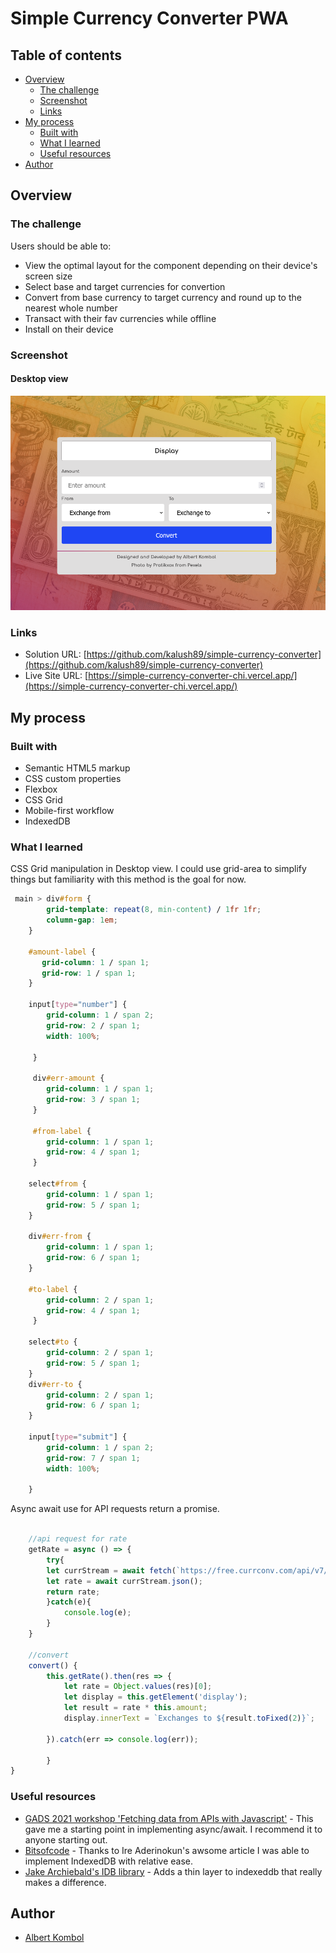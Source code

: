 # Simple Currency Converter PWA

## Table of contents

- [Overview](#overview)
  - [The challenge](#the-challenge)
  - [Screenshot](#screenshot)
  - [Links](#links)
- [My process](#my-process)
  - [Built with](#built-with)
  - [What I learned](#what-i-learned)
  - [Useful resources](#useful-resources)
- [Author](#author)


## Overview

### The challenge

Users should be able to:

- View the optimal layout for the component depending on their device's screen size
- Select base and target currencies for convertion
- Convert from base currency to target currency and round up to the nearest whole number
- Transact with their fav currencies while offline
- Install on their device


### Screenshot

#### Desktop view

![](./img/screenshot.png)

### Links

- Solution URL: [https://github.com/kalush89/simple-currency-converter](https://github.com/kalush89/simple-currency-converter)
- Live Site URL: [https://simple-currency-converter-chi.vercel.app/](https://simple-currency-converter-chi.vercel.app/)

## My process

### Built with

- Semantic HTML5 markup
- CSS custom properties
- Flexbox
- CSS Grid
- Mobile-first workflow
- IndexedDB

### What I learned

CSS Grid manipulation in Desktop view. I could use grid-area to simplify things but familiarity with this method is the goal for now. 
```css
 main > div#form {
        grid-template: repeat(8, min-content) / 1fr 1fr;
        column-gap: 1em;
    }

    #amount-label {
       grid-column: 1 / span 1;
       grid-row: 1 / span 1;  
    }

    input[type="number"] {
        grid-column: 1 / span 2;
        grid-row: 2 / span 1;
        width: 100%; 
         
     }

     div#err-amount {
        grid-column: 1 / span 1;
        grid-row: 3 / span 1;
     }

     #from-label {
        grid-column: 1 / span 1;
        grid-row: 4 / span 1;  
     }

    select#from {
        grid-column: 1 / span 1;
        grid-row: 5 / span 1;
    }

    div#err-from {
        grid-column: 1 / span 1;
        grid-row: 6 / span 1;
    }

    #to-label {
        grid-column: 2 / span 1;
        grid-row: 4 / span 1;  
     }

    select#to {
        grid-column: 2 / span 1;
        grid-row: 5 / span 1;
    }
    div#err-to {
        grid-column: 2 / span 1;
        grid-row: 6 / span 1;
    }

    input[type="submit"] {
        grid-column: 1 / span 2;
        grid-row: 7 / span 1;
        width: 100%;
       
    }
```
Async await use for API requests return a promise. 
```javascript

    //api request for rate
    getRate = async () => {
        try{
        let currStream = await fetch(`https://free.currconv.com/api/v7/convert?q=${this.encodeUri()}&compact=ultra&apiKey=[apikey]`);
        let rate = await currStream.json();
        return rate;
        }catch(e){
            console.log(e);
        }
    }

    //convert
    convert() {
        this.getRate().then(res => {
            let rate = Object.values(res)[0];
            let display = this.getElement('display');
            let result = rate * this.amount;
            display.innerText = `Exchanges to ${result.toFixed(2)}`;
            
        }).catch(err => console.log(err));
    
        }
}

```

### Useful resources

- [GADS 2021 workshop 'Fetching data from APIs with Javascript'](https://www.youtube.com/watch?v=HPozqIIYyk4) - This gave me a starting point in implementing async/await. I recommend it to anyone starting out.
- [Bitsofcode](https://bitsofco.de/bitsofcode-pwa-part-2-instant-loading-with-indexeddb/) - Thanks to Ire Aderinokun's awsome article I was able to implement IndexedDB with relative ease.
- [Jake Archiebald's IDB library](https://github.com/jakearchibald/idb) - Adds a thin layer to indexeddb that really makes a difference.

## Author

 - [Albert Kombol](https://twitter.com/realterree)

